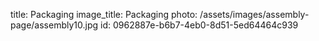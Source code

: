 title: Packaging
image_title: Packaging
photo: /assets/images/assembly-page/assembly10.jpg
id: 0962887e-b6b7-4eb0-8d51-5ed64464c939
